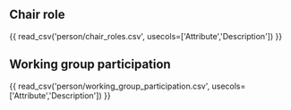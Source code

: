 ## Chair role

{{ read_csv('person/chair_roles.csv', usecols=['Attribute','Description']) }}

## Working group participation

{{ read_csv('person/working_group_participation.csv', usecols=['Attribute','Description']) }}
